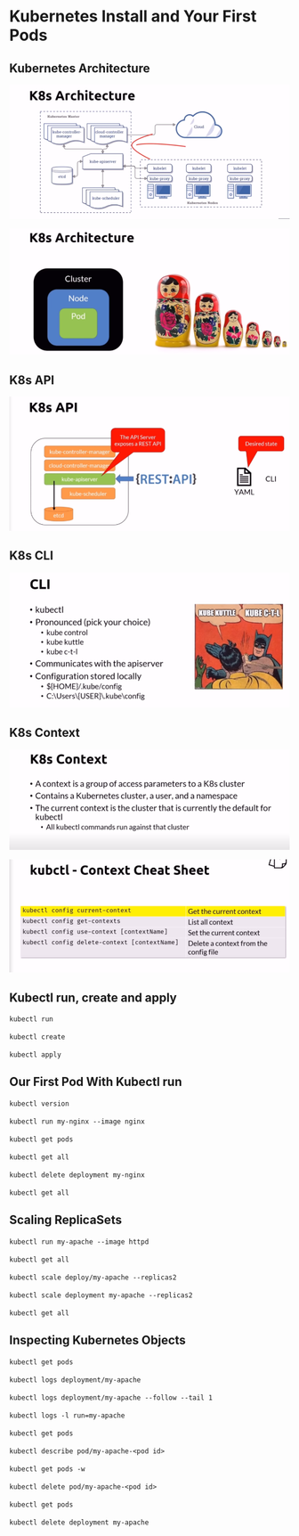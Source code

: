 # Kubernetes Install and Your First Pods

## Kubernetes Architecture

![img.png](img.png)

![img_1.png](img_1.png)

## K8s API

![img_2.png](img_2.png)

## K8s CLI

![img_3.png](img_3.png)

## K8s Context

![img_4.png](img_4.png)

![img_5.png](img_5.png)

## Kubectl run, create and apply

    kubectl run
    
    kubectl create
    
    kubectl apply

## Our First Pod With Kubectl run

    kubectl version
    
    kubectl run my-nginx --image nginx
    
    kubectl get pods
    
    kubectl get all
    
    kubectl delete deployment my-nginx
    
    kubectl get all

## Scaling ReplicaSets

    kubectl run my-apache --image httpd
    
    kubectl get all
    
    kubectl scale deploy/my-apache --replicas2
    
    kubectl scale deployment my-apache --replicas2
    
    kubectl get all

## Inspecting Kubernetes Objects

    kubectl get pods
    
    kubectl logs deployment/my-apache
    
    kubectl logs deployment/my-apache --follow --tail 1
    
    kubectl logs -l run=my-apache
    
    kubectl get pods
    
    kubectl describe pod/my-apache-<pod id>
    
    kubectl get pods -w
    
    kubectl delete pod/my-apache-<pod id>
    
    kubectl get pods
    
    kubectl delete deployment my-apache
    


 





